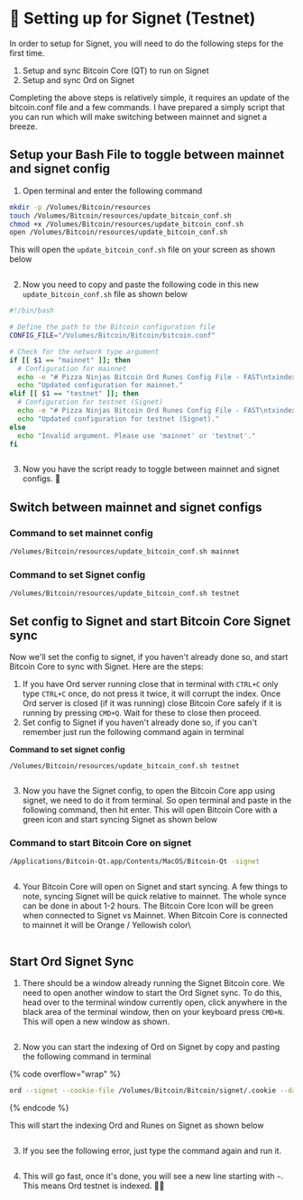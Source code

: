 # 🚧 Setting up for Signet (Testnet)

In order to setup for Signet, you will need to do the following steps for the first time.

1. Setup and sync Bitcoin Core (QT) to run on Signet
2. Setup and sync Ord on Signet

Completing the above steps is relatively simple, it requires an update of the bitcoin.conf file and a few commands. I have prepared a simply script that you can run which will make switching between mainnet and signet a breeze.&#x20;

## Setup your Bash File to toggle between mainnet and signet config

1. Open terminal and enter the following command

```bash
mkdir -p /Volumes/Bitcoin/resources
touch /Volumes/Bitcoin/resources/update_bitcoin_conf.sh
chmod +x /Volumes/Bitcoin/resources/update_bitcoin_conf.sh
open /Volumes/Bitcoin/resources/update_bitcoin_conf.sh
```

This will open the `update_bitcoin_conf.sh` file on your screen as shown below

<figure><img src="../.gitbook/assets/image (2).png" alt=""><figcaption></figcaption></figure>

2. Now you need to copy and paste the following code in this new `update_bitcoin_conf.sh` file as shown below

```bash
#!/bin/bash

# Define the path to the Bitcoin configuration file
CONFIG_FILE="/Volumes/Bitcoin/Bitcoin/bitcoin.conf"

# Check for the network type argument
if [[ $1 == "mainnet" ]]; then
  # Configuration for mainnet
  echo -e "# Pizza Ninjas Bitcoin Ord Runes Config File - FAST\ntxindex=1\nassumevalid=000000000000000000025820df002cd81b8bd78e6c64c1791962c8a91b46f54e\nserver=1" > $CONFIG_FILE
  echo "Updated configuration for mainnet."
elif [[ $1 == "testnet" ]]; then
  # Configuration for testnet (Signet)
  echo -e "# Pizza Ninjas Bitcoin Ord Runes Config File - FAST\ntxindex=1\nassumevalid=000000000000000000025820df002cd81b8bd78e6c64c1791962c8a91b46f54e\nserver=1\n\n[signet]\ntxindex=1\nserver=1" > $CONFIG_FILE
  echo "Updated configuration for testnet (Signet)."
else
  echo "Invalid argument. Please use 'mainnet' or 'testnet'."
fi

```

<figure><img src="../.gitbook/assets/image (1) (1) (1).png" alt=""><figcaption></figcaption></figure>

3. Now you have the script ready to toggle between mainnet and signet configs. :pizza:

## Switch between mainnet and signet configs

### Command to set mainnet config

```bash
/Volumes/Bitcoin/resources/update_bitcoin_conf.sh mainnet
```

### Command to set Signet config

```
/Volumes/Bitcoin/resources/update_bitcoin_conf.sh testnet
```

## Set config to Signet and start Bitcoin Core Signet sync

Now we'll set the config to signet, if you haven't already done so, and start Bitcoin Core to sync with Signet. Here are the steps:

1. If you have Ord server running close that in terminal with `CTRL+C` only type `CTRL+C` once, do not press it twice, it will corrupt the index. Once Ord server is closed (if it was running) close Bitcoin Core safely if it is running by pressing `CMD+Q`. Wait for these to close then proceed.
2. Set config to Signet if you haven't already done so, if you can't remember just run the following command again in terminal

**Command to set signet config**

```
/Volumes/Bitcoin/resources/update_bitcoin_conf.sh testnet
```

<figure><img src="../.gitbook/assets/image (2) (1).png" alt=""><figcaption></figcaption></figure>

3. Now you have the Signet config, to open the Bitcoin Core app using signet, we need to do it from terminal. So open terminal and paste in the following command, then hit enter. This will open Bitcoin Core with a green icon and start syncing Signet as shown below

### Command to start Bitcoin Core on signet

```bash
/Applications/Bitcoin-Qt.app/Contents/MacOS/Bitcoin-Qt -signet
```

<figure><img src="../.gitbook/assets/image (3).png" alt=""><figcaption></figcaption></figure>

4. Your Bitcoin Core will open on Signet and start syncing. A few things to note, syncing Signet will be quick relative to mainnet. The whole synce can be done in about 1-2 hours. The Bitcoin Core Icon will be green when connected to Signet vs Mainnet. When Bitcoin Core is connected to mainnet it will be Orange / Yellowish color\


<figure><img src="../.gitbook/assets/image (5).png" alt=""><figcaption></figcaption></figure>

## Start Ord Signet Sync

1. There should be a window already running the Signet Bitcoin core. We need to open another window to start the Ord Signet sync. To do this, head over to the terminal window currently open, click anywhere in the black area of the terminal window, then on your keyboard press `CMD+N`. This will open a new window as shown.

<figure><img src="../.gitbook/assets/image (1).png" alt=""><figcaption></figcaption></figure>

2. Now you can start the indexing of Ord on Signet by copy and pasting the following command in terminal

{% code overflow="wrap" %}
```bash
ord --signet --cookie-file /Volumes/Bitcoin/Bitcoin/signet/.cookie --data-dir /Volumes/Bitcoin/Ord --index-runes index run
```
{% endcode %}

This will start the indexing Ord and Runes on Signet as shown below

<figure><img src="../.gitbook/assets/image (1) (1).png" alt=""><figcaption></figcaption></figure>

3. If you see the following error, just type the command again and run it.

<figure><img src="../.gitbook/assets/image.png" alt=""><figcaption></figcaption></figure>

4. This will go fast, once it's done, you will see a new line starting with `~`. This means Ord testnet is indexed. :pizza::ninja:
